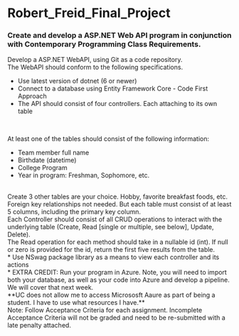 # Robert_Freid_Final_Project
### Create and develop a ASP.NET Web API program in conjunction with Contemporary Programming Class Requirements.
Develop a ASP.NET WebAPI, using Git as a code repository. <br>
The WebAPI should conform to the following specifications. <br>

* Use latest version of dotnet (6 or newer)
* Connect to a database using Entity Framework Core - Code First Approach
* The API should consist of four controllers. Each attaching to its own table

<br>

At least one of the tables should consist of the following information: <br>

* Team member full name
* Birthdate (datetime)
* College Program
* Year in program: Freshman, Sophomore, etc.

<br>
Create 3 other tables are your choice. Hobby, favorite breakfast foods, etc. Foreign key relationships not needed. But each table must consist of at least 5 columns, including the primary key column.
<br>
Each Controller should consist of all CRUD operations to interact with the underlying table (Create, Read [single or multiple, see below], Update, Delete).
<br>
The Read operation for each method should take in a nullable id (int). If null or zero is provided for the id, return the first five results from the table. 
<br>
* Use NSwag package library as a means to view each controller and its actions
<br>
* EXTRA CREDIT: Run your program in Azure. Note, you will need to import both your database, as well as your code into Azure and develop a pipeline. We will cover that next week.
<br>
**UC does not allow me to access Micrososft Aaure as part of being a student. I have to use what resources I have.**
<br>
Note: Follow Acceptance Criteria for each assignment. Incomplete Acceptance Criteria will not be graded and need to be re-submitted with a late penalty attached.

